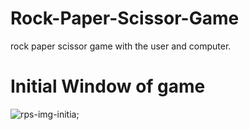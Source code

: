 # Rock-Paper-Scissor-Game
rock paper scissor game with the user and computer.
# Initial Window of game
![rps-img-initia;](https://github.com/rupesh989/Rock-Paper-Scissor-Game/assets/155056700/ab2b2dc5-59e3-4fa2-8676-ea4e8bbdad2f)

